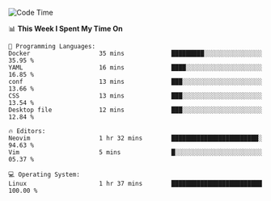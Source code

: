 <!-- [![Top Langs](https://github-readme-stats.vercel.app/api/top-langs/?username=gagahsyuja&theme=dracula&hide_border=true&border_radius=7)](https://github.com/anuraghazra/github-readme-stats) -->

<!--START_SECTION:waka-->
![Code Time](http://img.shields.io/badge/Code%20Time-951%20hrs%2033%20mins-blue)

📊 **This Week I Spent My Time On** 

```text
💬 Programming Languages: 
Docker                   35 mins             █████████░░░░░░░░░░░░░░░░   35.95 % 
YAML                     16 mins             ████░░░░░░░░░░░░░░░░░░░░░   16.85 % 
conf                     13 mins             ███░░░░░░░░░░░░░░░░░░░░░░   13.66 % 
CSS                      13 mins             ███░░░░░░░░░░░░░░░░░░░░░░   13.54 % 
Desktop file             12 mins             ███░░░░░░░░░░░░░░░░░░░░░░   12.84 % 

🔥 Editors: 
Neovim                   1 hr 32 mins        ████████████████████████░   94.63 % 
Vim                      5 mins              █░░░░░░░░░░░░░░░░░░░░░░░░   05.37 % 

💻 Operating System: 
Linux                    1 hr 37 mins        █████████████████████████   100.00 % 
```


<!--END_SECTION:waka-->
